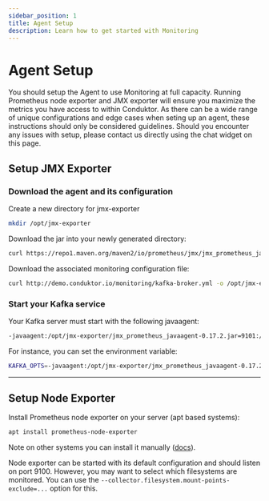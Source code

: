 ```yaml
---
sidebar_position: 1
title: Agent Setup
description: Learn how to get started with Monitoring
---
```


# Agent Setup

You should setup the Agent to use Monitoring at full capacity. Running Prometheus node exporter and JMX exporter will ensure you maximize the metrics you have access to within Conduktor. As there can be a wide range of unique configurations and edge cases when seting up an agent, these instructions should only be considered guidelines. Should you encounter any issues with setup, please contact us directly using the chat widget on this page.



## Setup JMX Exporter

### Download the agent and its configuration

Create a new directory for jmx-exporter

```bash
mkdir /opt/jmx-exporter
```

Download the jar into your newly generated directory:

```bash
curl https://repo1.maven.org/maven2/io/prometheus/jmx/jmx_prometheus_javaagent/0.17.2/jmx_prometheus_javaagent-0.17.2.jar -o/opt/jmx-exporter/jmx_prometheus_javaagent-0.17.2.jar
```

Download the associated monitoring configuration file:

```bash
curl http://demo.conduktor.io/monitoring/kafka-broker.yml -o /opt/jmx-exporter/kafka-broker.yml
```

### Start your Kafka service

Your Kafka server must start with the following javaagent:

```bash
-javaagent:/opt/jmx-exporter/jmx_prometheus_javaagent-0.17.2.jar=9101:/opt/jmx-exporter/kafka-broker.yml
```

For instance, you can set the environment variable:

```bash
KAFKA_OPTS=-javaagent:/opt/jmx-exporter/jmx_prometheus_javaagent-0.17.2.jar=9101:/opt/jmx-exporter/kafka-broker.yml
```

***

## Setup Node Exporter

Install Prometheus node exporter on your server (apt based systems):

```bash
apt install prometheus-node-exporter
```

Note on other systems you can install it manually (<a href="https://prometheus.io/docs/guides/node-exporter/#installing-and-running-the-node-exporter">docs</a>).

Node exporter can be started with its default configuration and should listen on port 9100. However, you may want to select which filesystems are monitored. You can use the `--collector.filesystem.mount-points-exclude=...` option for this.

